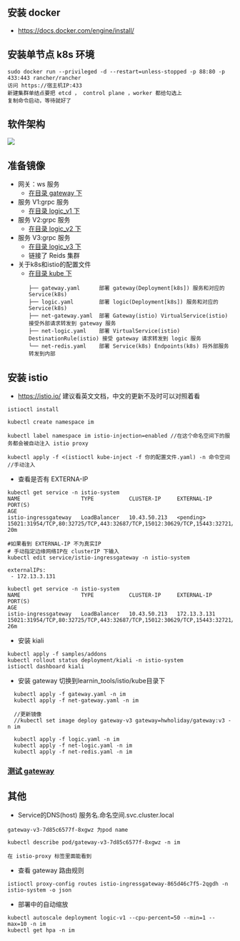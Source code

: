 ## 安装 docker

- https://docs.docker.com/engine/install/

## 安装单节点 k8s 环境

```base
sudo docker run --privileged -d --restart=unless-stopped -p 88:80 -p 433:443 rancher/rancher
访问 https://宿主机IP:433
新建集群单结点要把 etcd ， control plane ，worker 都给勾选上
复制命令启动，等待就好了
```
## 软件架构
![](https://i.bmp.ovh/imgs/2021/01/218b88e77fa3018d.png)

## 准备镜像

- 网关：ws 服务
    - [在目录 gateway 下](https://learning_tools/tree/master/istio/gateway)
- 服务 V1:grpc 服务
    - [在目录 logic_v1 下](https://learning_tools/tree/master/istio/logic_v1)
- 服务 V2:grpc 服务
    - [在目录 logic_v2 下](https://learning_tools/tree/master/istio/logic_v2)
- 服务 V3:grpc 服务
    - [在目录 logic_v3 下](https://learning_tools/tree/master/istio/logic_v3)
    - 链接了 Reids 集群
- 关于k8s和istio的配置文件
  - [在目录 kube 下](https://learning_tools/tree/master/istio/kube)
      ```base
      ├── gateway.yaml      部署 gateway(Deployment[k8s]) 服务和对应的 Service(k8s)
      ├── logic.yaml        部署 logic(Deployment[k8s]) 服务和对应的 Service(k8s)
      ├── net-gateway.yaml  部署 Gateway(istio) VirtualService(istio) 接受外部请求转发到 gateway 服务
      ├── net-logic.yaml    部署 VirtualService(istio) DestinationRule(istio) 接受 gateway 请求转发到 logic 服务
      └── net-redis.yaml    部署 Service(k8s) Endpoints(k8s) 将外部服务转发到内部
      ```

## 安装 istio

- https://istio.io/ 建议看英文文档，中文的更新不及时可以对照着看

```base
istioctl install 

kubectl create namespace im

kubectl label namespace im istio-injection=enabled //在这个命名空间下的服务都会被自动注入 istio proxy

kubectl apply -f <(istioctl kube-inject -f 你的配置文件.yaml) -n 命令空间   //手动注入

```
- 查看是否有 EXTERNA-IP

```base
kubectl get service -n istio-system                                                                                                                                                     
NAME                   TYPE           CLUSTER-IP     EXTERNAL-IP   PORT(S)                                                                      AGE
istio-ingressgateway   LoadBalancer   10.43.50.213   <pending>     15021:31954/TCP,80:32725/TCP,443:32687/TCP,15012:30629/TCP,15443:32721/TCP   20m

#如果看到 EXTERNAL-IP 不为真实IP
# 手动指定边缘网络IP在 clusterIP 下输入
kubectl edit service/istio-ingressgateway -n istio-system

externalIPs:
 - 172.13.3.131

kubectl get service -n istio-system                                                                                                                                                     
NAME                   TYPE           CLUSTER-IP     EXTERNAL-IP    PORT(S)                                                                      AGE
istio-ingressgateway   LoadBalancer   10.43.50.213   172.13.3.131   15021:31954/TCP,80:32725/TCP,443:32687/TCP,15012:30629/TCP,15443:32721/TCP   26m
```

- 安装 kiali

```base
kubectl apply -f samples/addons
kubectl rollout status deployment/kiali -n istio-system
istioctl dashboard kiali
```  

- 安装 gateway 切换到learnin_tools/istio/kube目录下

```base
  kubectl apply -f gateway.yaml -n im
  kubectl apply -f net-gateway.yaml -n im
  
  //更新镜像
  //kubectl set image deploy gateway-v3 gateway=hwholiday/gateway:v3 -n im
  
  kubectl apply -f logic.yaml -n im
  kubectl apply -f net-logic.yaml -n im
  kubectl apply -f net-redis.yaml -n im
```
### [测试 gateway](https://learning_tools/blob/master/istio/gateway/README.md)

## 其他

- Service的DNS(host) 服务名.命名空间.svc.cluster.local

```base
gateway-v3-7d85c6577f-8xgwz 为pod name

kubectl describe pod/gateway-v3-7d85c6577f-8xgwz -n im

在 istio-proxy 标签里面能看到
```

- 查看 gateway 路由规则

```base
istioctl proxy-config routes istio-ingressgateway-865d46c7f5-2qgdh -n istio-system -o json
```

- 部署中的自动缩放
```base
kubectl autoscale deployment logic-v1 --cpu-percent=50 --min=1 --max=10 -n im
kubectl get hpa -n im
```

